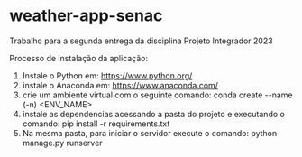 # weather-app-senac
Trabalho para a segunda entrega da disciplina Projeto Integrador 2023

Processo de instalação da aplicação:
1. Instale o Python em: https://www.python.org/
2. instale o Anaconda em: https://www.anaconda.com/
3. crie um ambiente virtual com o seguinte comando: conda create --name (-n) <ENV_NAME>
4. instale as dependencias acessando a pasta do projeto e executando o comando: pip install -r requirements.txt
5. Na mesma pasta, para iniciar o servidor execute o comando: python manage.py runserver 
